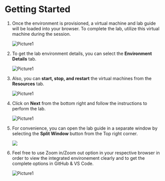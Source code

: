 # Getting Started

1. Once the environment is provisioned, a virtual machine and lab guide will be loaded into your browser. To complete the lab, utilize this virtual machine during the session.
 
     ![Picture1](../media/gt1.1.png)

1. To get the lab environment details, you can select the **Environment Details** tab.

    ![Picture1](../media/gt2.12.png)

1. Also, you can **start, stop, and restart** the virtual machines from the **Resources** tab.

   ![Picture1](../media/gt3.png)     

1. Click on **Next** from the bottom right and follow the instructions to perform the lab.

     ![Picture1](../media/gt4.png ) 

1. For convenience, you can open the lab guide in a separate window by selecting the **Split Window** button from the Top right corner.

     ![](../media/splitwindows.png)

1. Feel free to use Zoom in/Zoom out option in your respective browser in order to view the integrated environement clearly and to get the complete options in GitHub & VS Code.

   ![Picture1](../media/resolution.png ) 
